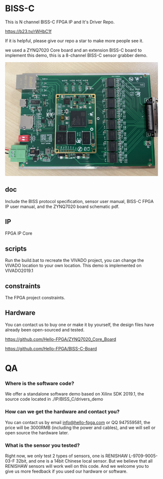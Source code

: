 # BISS-C

This is N channel BISS-C FPGA IP and It's Driver Repo.

https://b23.tv/rWHbC1f 

If it is helpful, please give our repo a star to make more people see it.

we used a ZYNQ7020 Core board and an extension BISS-C board to implement this demo, this is a 8-channel BISS-C sensor grabber demo.

![image-20231027163109709](README.assets/image-20231027163109709.png)

## doc

Include the BISS protocol specification, sensor user manual,  BISS-C FPGA IP user manual, and the ZYNQ7020 board schematic pdf.

## IP

FPGA IP Core

## scripts

Run the build.bat to recreate the VIVADO project, you can change the VIVADO location to your own location. This demo is implemented on VIVADO2019.1



## constraints

The FPGA project constraints.



## Hardware

You can contact us to buy one or make it by yourself, the  design files have already been open-sourced and tested.

https://github.com/Hello-FPGA/ZYNQ7020_Core_Board

https://github.com/Hello-FPGA/BISS-C-Board

# QA

### Where is the software code?

We offer a standalone software demo based on Xilinx SDK 2019.1, the source code located in ./IP/BISS_C/drivers_demo

### How can we get the hardware and contact you?

You can contact us by email info@hello-fpga.com  or QQ 947559581, the price will be 3000RMB (including the power and cables), and we will sell or open source the hardware later.




### What is the sensor you tested?

Right now, we only test 2 types of sensors, one is RENISHAW L-9709-9005-03-F 32bit, and one is a 14bit Chinese local sensor. But we believe that all RENISHAW sensors will work well on this code. And we welcome you to give us more feedback if you used our hardware or software.

